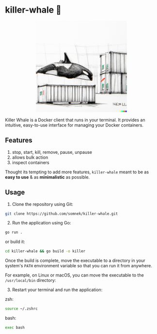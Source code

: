 # killer-whale 🐳

<p align="center">
  <img style="width:300px" src="https://github.com/somnek/killer-whale/blob/main/src/logo.png?raw=true"/>
</p>

Killer Whale is a Docker client that runs in your terminal. It provides an intuitive, easy-to-use interface for managing your Docker containers.  

## Features
1. stop, start, kill, remove, pause, unpause
2. allows bulk action
3. inspect containers

Thought its tempting to add more features, `killer-whale` meant to be as **easy to use** & as **minimalistic** as possible.

## Usage

1. Clone the repository using Git:

```bash
git clone https://github.com/somnek/killer-whale.git
```

2. Run the application using Go:

```bash
go run .
```

or build it:

```bash
cd killer-whale && go build -o killer
```

Once the build is complete, move the executable to a directory in your system's `PATH` environment variable so that you can run it from anywhere.

For example, on Linux or macOS, you can move the executable to the `/usr/local/bin` directory:

3. Restart your terminal and run the application:

zsh:

```bash
source ~/.zshrc
```

bash:

```bash
exec bash
```
